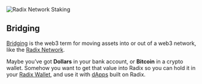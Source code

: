 ![Radix Network Staking](/quests-images/key/10and11-KeyImage_InstabridgeQuest.webp)

## Bridging

[Bridging](?glossaryAnchor=bridging) is the web3 term for moving assets into or out of a web3 network, like the [Radix Network](?glossaryAnchor=radixnetwork).

Maybe you’ve got **Dollars** in your bank account, or **Bitcoin** in a crypto wallet. Somehow you want to get that value into Radix so you can hold it in your [Radix Wallet](?glossaryAnchor=radixwallet), and use it with [dApps](?glossaryAnchor=dapps) built on Radix.
